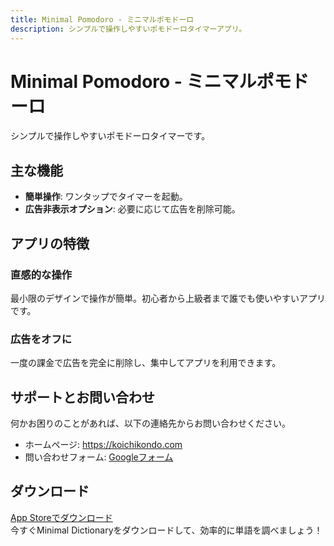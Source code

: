 ```yaml
---
title: Minimal Pomodoro - ミニマルポモドーロ
description: シンプルで操作しやすいポモドーロタイマーアプリ。
---
```

# Minimal Pomodoro - ミニマルポモドーロ
シンプルで操作しやすいポモドーロタイマーです。
## 主な機能
- **簡単操作**: ワンタップでタイマーを起動。
- **広告非表示オプション**: 必要に応じて広告を削除可能。
## アプリの特徴
### 直感的な操作
最小限のデザインで操作が簡単。初心者から上級者まで誰でも使いやすいアプリです。
### 広告をオフに
一度の課金で広告を完全に削除し、集中してアプリを利用できます。
## サポートとお問い合わせ
何かお困りのことがあれば、以下の連絡先からお問い合わせください。
- ホームページ: https://koichikondo.com
- 問い合わせフォーム: [Googleフォーム](https://forms.gle/M5kwbKQJ5SQz1bKF9)
## ダウンロード
[App Storeでダウンロード](https://apps.apple.com/jp/app/minimal-pomodoro/id6449929553?l=jp-jp)  
今すぐMinimal Dictionaryをダウンロードして、効率的に単語を調べましょう！